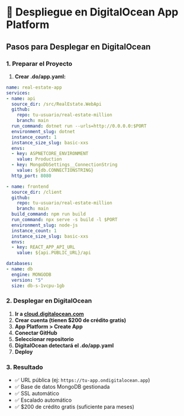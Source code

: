# 🚀 Despliegue en DigitalOcean App Platform

## Pasos para Desplegar en DigitalOcean

### 1. Preparar el Proyecto

1. **Crear .do/app.yaml:**

```yaml
name: real-estate-app
services:
- name: api
  source_dir: /src/RealEstate.WebApi
  github:
    repo: tu-usuario/real-estate-million
    branch: main
  run_command: dotnet run --urls=http://0.0.0.0:$PORT
  environment_slug: dotnet
  instance_count: 1
  instance_size_slug: basic-xxs
  envs:
  - key: ASPNETCORE_ENVIRONMENT
    value: Production
  - key: MongoDbSettings__ConnectionString
    value: ${db.CONNECTIONSTRING}
  http_port: 8080

- name: frontend
  source_dir: /client
  github:
    repo: tu-usuario/real-estate-million
    branch: main
  build_command: npm run build
  run_command: npx serve -s build -l $PORT
  environment_slug: node-js
  instance_count: 1
  instance_size_slug: basic-xxs
  envs:
  - key: REACT_APP_API_URL
    value: ${api.PUBLIC_URL}/api

databases:
- name: db
  engine: MONGODB
  version: "5"
  size: db-s-1vcpu-1gb
```

### 2. Desplegar en DigitalOcean

1. **Ir a [cloud.digitalocean.com](https://cloud.digitalocean.com)**
2. **Crear cuenta (tienen $200 de crédito gratis)**
3. **App Platform > Create App**
4. **Conectar GitHub**
5. **Seleccionar repositorio**
6. **DigitalOcean detectará el .do/app.yaml**
7. **Deploy**

### 3. Resultado

- ✅ URL pública (ej: `https://tu-app.ondigitalocean.app`)
- ✅ Base de datos MongoDB gestionada
- ✅ SSL automático
- ✅ Escalado automático
- ✅ $200 de crédito gratis (suficiente para meses)
